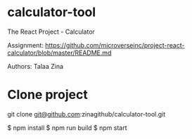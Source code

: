 # calculator-tool
 The React Project - Calculator
 
 Assignment: https://github.com/microverseinc/project-react-calculator/blob/master/README.md
 
 Authors: Talaa Zina 


# Clone project
   git clone git@github.com:zinagithub/calculator-tool.git

$ npm install
$ npm run build
$ npm start

